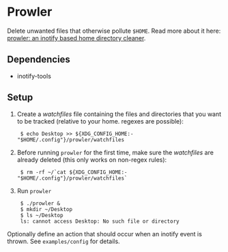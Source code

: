 Prowler
=======

Delete unwanted files that otherwise pollute `$HOME`. Read more about it here:
[prowler: an inotify based home directory cleaner][prowler].

Dependencies
------------

* inotify-tools

Setup
-----

1. Create a *watchfiles* file containing the files and directories that you want
   to be tracked (relative to your home.  regexes are possible):

        $ echo Desktop >> ${XDG_CONFIG_HOME:-"$HOME/.config"}/prowler/watchfiles

2. Before running `prowler` for the first time, make sure the *watchfiles* are
   already deleted (this only works on non-regex rules):

        $ rm -rf ~/`cat ${XDG_CONFIG_HOME:-"$HOME/.config"}/prowler/watchfiles`

3. Run `prowler`

        $ ./prowler &
        $ mkdir ~/Desktop
        $ ls ~/Desktop
        ls: cannot access Desktop: No such file or directory

Optionally define an action that should occur when an inotify event is thrown.
See `examples/config` for details.

  [prowler]: http://www.tlvince.com/linux/prowler-home-cleaner/
